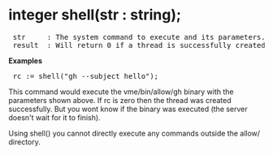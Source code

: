 <div class="mw-parser-output"><h1><span id="integer_shell(str_:_string);"></span><span class="mw-headline" id="integer_shell.28str_:_string.29.3B">integer shell(str&#160;: string);</span></h1>
<pre> str     : The system command to execute and its parameters.
 result  : Will return 0 if a thread is successfully created. You won't know if the system command succeeded.
</pre>
<p><b>Examples</b>
</p>
<pre> rc&#160;:= shell("gh --subject hello");
</pre>
<p>This command would execute the vme/bin/allow/gh binary with the parameters shown above.
If rc is zero then the thread was created successfully. But you wont know if the binary
was executed (the server doesn't wait for it to finish).
</p><p>Using shell() you cannot directly execute any commands outside the allow/ directory.
</p></div>